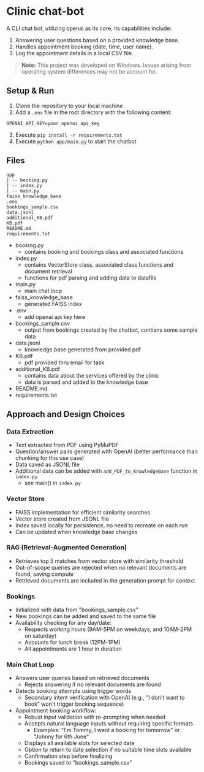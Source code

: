 # Clinic chat-bot 
A CLI chat bot, utilizing openai as its core, its capabilities include:
1. Answering user questions based on a provided knowledge base.
2. Handles appointment booking (date, time, user name).
3. Log the appointment details in a local CSV file.

> **Note:** This project was developed on Windows. Issues arising from operating system differences may not be account for.

## Setup & Run
1. Clone the repository to your local machine
2. Add a `.env` file in the root directory with the following content:
``` 
OPENAI_API_KEY=your_openai_api_key
```
3. Execute `pip install -r requirements.txt`
4. Execute `python app/main.py` to start the chatbot

## Files
    app
    | -- booking.py
    | -- index.py
    | -- main.py
    faiss_knowledge_base
    .env
    bookings_sample.csv
    data.jsonl
    additional_KB.pdf
    KB.pdf
    README.md
    requirements.txt

- booking.py
    - contains booking and bookings class and associated functions
- index.py
    - contains VectorStore class, associated class functions and document retrieval
    - functions for pdf parsing and adding data to datafile
- main.py
    - main chat loop
- faiss_knowledge_base
    - generated FAISS index
- .env
    - add openai api key here
- bookings_sample.csv
    - output from bookings created by the chatbot, contians some sample data
- data.jsonl
    - knowledge base generated from provided pdf
- KB.pdf
    - pdf provided thru email for task
- additional_KB.pdf
    - contains data about the services offered by the clinic
    - data is parsed and added to the knowledge base
- README.md
- requirements.txt

## Approach and Design Choices


### Data Extraction 
- Text extracted from PDF using PyMuPDF
- Question/answer pairs generated with OpenAI (better performance than chunking for this use case)
- Data saved as JSONL file
- Additional data can be added with `add_PDF_to_KnowledgeBase` function in `index.py`
    - see main() in `index.py`

### Vector Store
- FAISS implementation for efficient similarity searches
- Vector store created from JSONL file
- Index saved locally for persistence, no need to recreate on each run
- Can be updated when knowledge base changes

### RAG (Retrieval-Augmented Generation)
- Retrieves top 5 matches from vector store with similarity threshold
- Out-of-scope queries are rejected when no relevant documents are found, saving compute 
- Retrieved documents are included in the generation prompt for context

### Bookings
- Initialized with data from "bookings_sample.csv"
- New bookings can be added and saved to the same file
- Availability checking for any day/date:
    - Respects working hours (9AM-5PM on weekdays, and 10AM-2PM on saturday)
    - Accounts for lunch break (12PM-1PM)
    - All appointments are 1 hour in duration

### Main Chat Loop
- Answers user queries based on retrieved documents
    - Rejects answering if no relevant documents are found
- Detects booking attempts using trigger words
    - Secondary intent verification with OpenAI (e.g., "I don't want to book" won't trigger booking sequence)
- Appointment booking workflow:
    - Robust input validation with re-prompting when needed
    - Accepts natural language inputs without requiring specific formats
        - Examples: "I'm Tommy, I want a booking for tomorrow" or "Johnny for 6th June"
    - Displays all available slots for selected date
    - Option to return to date selection if no suitable time slots available
    - Confirmation step before finalizing
    - Bookings saved to "bookings_sample.csv"






